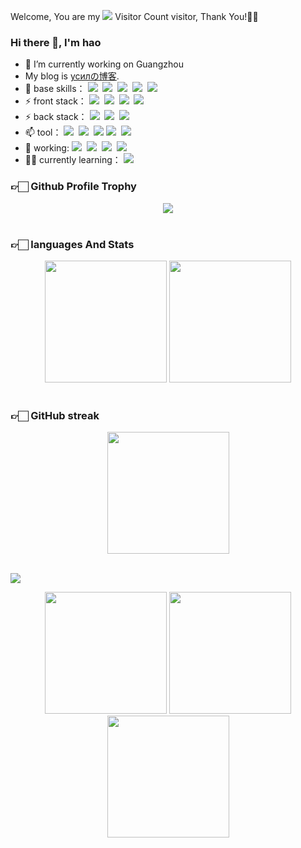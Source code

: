 
<!--
**Haohao-555/Haohao-555** is a ✨ _special_ ✨ repository because its `README.md` (this file) appears on your GitHub profile.

Here are some ideas to get you started:

- 🔭 I’m currently working on ...
- 🌱 I’m currently learning ...
- 👯 I’m looking to collaborate on ...
- 🤔 I’m looking for help with ...
- 💬 Ask me about ...
- 📫 How to reach me: ...
- 😄 Pronouns: ...
- ⚡ Fun fact: ...
- 🌱 I’m currently a junior student 
- ⚡
-->  
Welcome, You are my ![](https://profile-counter.glitch.me/haohao-555/count.svg) Visitor Count visitor, Thank You!🎉🎉

### Hi there 👋, I'm hao

- 🔭 I’m currently working on Guangzhou
- My blog is [усилの博客](http://39.104.61.32/blog).
- 🌱 base skills：
![](https://img.shields.io/badge/-HTML5-E34F26?style=flat&logo=html5&logoColor=white)&nbsp;
![](https://img.shields.io/badge/-CSS3-1572B6?style=flat&logo=css3&logoColor=white)&nbsp;
![](https://img.shields.io/badge/-JavaScript-eed718?style=flat&logo=javascript&logoColor=ffffff)&nbsp;
![](https://img.shields.io/badge/-Bootstrap-563D7C?style=flat&logo=bootstrap&logoColor=white)&nbsp;
![](https://img.shields.io/badge/-Jquery-587498?style=flat&logo=jquery&logoColor=white)&nbsp;
- ⚡ front stack： 
![](https://img.shields.io/badge/-vue-978E43?style=flat)&nbsp;
![](https://img.shields.io/badge/-vuex-978E43?style=flat)&nbsp;
![](https://img.shields.io/badge/-vue--router-978E43?style=flat)&nbsp;
![](https://img.shields.io/badge/-element--plus-978E43?style=flat)&nbsp;
- ⚡ back stack： 
![](https://img.shields.io/badge/-Node.js-3C873A?style=flat&logo=Node.js&logoColor=white)&nbsp;
![](https://img.shields.io/badge/-Express.js-787878?style=flat)&nbsp;
![](https://img.shields.io/badge/-koa2.js-bea32e?style=flat)&nbsp;
- 📫 tool：
![](https://img.shields.io/badge/-Git-F1502F?style=flat&logo=git&logoColor=FFFFFF)&nbsp;
![](https://img.shields.io/badge/-Github-000000?style=flat&logo=github&logoColor=FFFFFF)&nbsp;
![](https://camo.githubusercontent.com/bc5953b8db3d5541927942f1ab09ee82d1a81444f41894dff9a853e8c795ec12/68747470733a2f2f696d672e736869656c64732e696f2f62616467652f2d47697465652d4138303032353f6c6f676f3d6769746565266c6f676f436f6c6f723d463136303631)
![](https://img.shields.io/badge/-VS%20Code-007ACC?style=flat&logo=visual%20studio%20code&logoColor=white)&nbsp;
![](https://img.shields.io/badge/-ApiPost6-3e6a45?style=flat)&nbsp; 
- 🧥 working:
![](https://img.shields.io/badge/-vue-978E43?style=flat)&nbsp;
![](https://img.shields.io/badge/-highcharts-F1502F?style=flat&logo=highcharts&logoColor=FFFFFF)&nbsp;
![](https://img.shields.io/badge/-Electron-f49452?style=flat)&nbsp;
![](https://img.shields.io/badge/-nw--webkit-3e6a45?style=flat)&nbsp;
- ✍🏻 currently learning：
![](https://img.shields.io/badge/-React-3e6a45?style=flat)&nbsp;


### 👉🏻 Github Profile Trophy
<div align="center"> <img src="https://github-profile-trophy.vercel.app/?username=Haohao-555&margin-w=15&margin-h=15&row=1&column=7&no-bg=true&no-frame=true" /> </div>
<br/>

### 👉🏻 languages And  Stats 
<div align="center"> 
  <img height="195px" src="https://github-readme-stats.vercel.app/api/top-langs/?username=Haohao-555&layout=compact&theme=dark" /> 
  <img height="195px" src="https://github-readme-stats.vercel.app/api?username=Haohao-555&show_icons=true&theme=dark" />
</div>
<br/>

### 👉🏻 GitHub streak
<div align="center"> 
  <img height="195px" src="https://github-readme-streak-stats.herokuapp.com/?user=haohao-555&theme=dark" /> 
</div>
<br/>

![](https://activity-graph.herokuapp.com/graph?username=haohao-555&theme=xcode&bg_color=FF000000&hide_border=true)

<div align="center">
  <img height="195px" src="https://stats.justsong.cn/api/csdn?id=weixin_44659458&theme=dark" /> 
  <img height="195px" src="https://stats.justsong.cn/api/juejin?id=1258302989143437&theme=dark" /> 
  <img height="195px" src="https://stats.justsong.cn/api/leetcode?id=amazing-maxwellmfq&theme=dark" /> 
</div>
